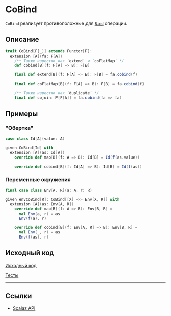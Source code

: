 # CoBind

`CoBind` реализует противоположные для [`Bind`](bind) операции.


## Описание

```scala
trait CoBind[F[_]] extends Functor[F]:
  extension [A](fa: F[A])
    /** Также известно как `extend` и `coFlatMap` */
    def cobind[B](f: F[A] => B): F[B]

    final def extend[B](f: F[A] => B): F[B] = fa.cobind(f)

    final def coFlatMap[B](f: F[A] => B): F[B] = fa.cobind(f)

    /** Также известно как `duplicate` */
    final def cojoin: F[F[A]] = fa.cobind(fa => fa)
```

## Примеры

### "Обертка"

```scala
case class Id[A](value: A)

given CoBind[Id] with
  extension [A](as: Id[A])
    override def map[B](f: A => B): Id[B] = Id(f(as.value))

    override def cobind[B](f: Id[A] => B): Id[B] = Id(f(as))
```

### Переменные окружения

```scala
final case class Env[A, R](a: A, r: R)

given envCoBind[R]: CoBind[[X] =>> Env[X, R]] with
  extension [A](as: Env[A, R])
    override def map[B](f: A => B): Env[B, R] =
      val Env(a, r) = as
      Env(f(a), r)

    override def cobind[B](f: Env[A, R] => B): Env[B, R] =
      val Env(_, r) = as
      Env(f(as), r)
```

## Исходный код

[Исходный код](https://gitflic.ru/project/artemkorsakov/scalabook/blob?file=examples%2Fsrc%2Fmain%2Fscala%2Ftypeclass%2Fmonad%2FCoBind.scala&plain=1)

[Тесты](https://gitflic.ru/project/artemkorsakov/scalabook/blob?file=examples%2Fsrc%2Ftest%2Fscala%2Ftypeclass%2Fmonad%2FCoBindSuite.scala)


---

## Ссылки

- [Scalaz API](https://javadoc.io/doc/org.scalaz/scalaz-core_3/7.3.6/scalaz/Cobind.html)
